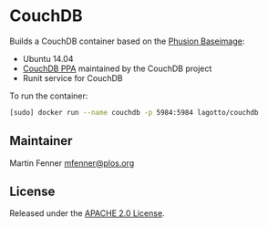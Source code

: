 # CouchDB

Builds a CouchDB container based on the [Phusion Baseimage](https://github.com/phusion/baseimage-docker):

* Ubuntu 14.04
* [CouchDB PPA](https://launchpad.net/~couchdb/+archive/ubuntu/stable) maintained by the CouchDB project
* Runit service for CouchDB

To run the container:

```sh
[sudo] docker run --name couchdb -p 5984:5984 lagotto/couchdb
```

## Maintainer
Martin Fenner <mfenner@plos.org>

## License
Released under the [APACHE 2.0 License](https://github.com/articlemetrics/Dockerfiles/blob/master/couchdb/LICENSE.md).
